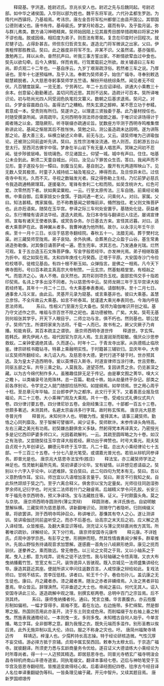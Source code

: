 <!-- { "loadSidebar": true } -->
　　释窥基。字洪道。姓尉迟氏。京兆长安人也。尉迟之先与后魏同起。号尉迟部。如中华之诸侯国。入华则以部为姓也。魏平东将军说。六代孙孟都生罗迦。为隋代州西镇将。乃基祖焉。考讳宗。唐左金吾将军松州都督江由县开国公。其鄂国公德则诸父也。唐书有传。基母裴氏。梦掌月轮吞之。寤而有孕。及乎盈月诞。弥与群儿弗类。数方诵习神晤精爽。奘师始因陌上见其眉秀目朗举措疏略曰将家之种不谬也哉。脱或因缘。相扣度为弟子。则吾法有寄矣。复念在印度时计回程次。就尼犍子边。占得卦甚吉。师但东归哲资生矣。遂造北门将军微讽之出家。父曰。伊类粗悍那胜教诏。奘曰。此之器度非将军不生。非某不识。父虽然诺。基亦强拒。激勉再三。拜以从命。奋然抗声曰。听我三事方誓出家。不断情欲荤血过中食也。奘先以欲勾牵。后今入佛智。佯而肯焉。行驾累载前之所欲。故关辅语曰三车和尚。即贞观二十二年也。一基自序云。九岁丁艰渐疏浮俗。若然者三车之说。乃厚诬也。至年十七遂预缁林。及乎入法。奉敕为奘师弟子。始住广福寺。寻奉别敕选聪慧颖脱者。入大慈恩寺躬事奘师学五竺语。解纷开结统综条然。闻见者无不叹伏。凡百犍度跋渠。一览无差。宁劳再忆。年二十五应诏译经。讲通大小乘教三十余本。创意留心勤勤著述。盖切问而近思。其则不远矣。造疏计可百本。奘所译唯识论。初与昉尚光四人同受润色执笔捡文纂义。数朝之后基求退焉。奘问之。对曰。夕梦金容晨趋白马。虽得法门之糟粕。然失玄源之醇粹。某不愿立功于参糅。若意成一本。受责则有所归。奘遂许之。以理遣三贤独委于基。此乃量材授任也。时随受撰录所闻。讲周疏毕。无何西明寺测法师亦俊朗之器。于唯识论讲场得计于阍者赂之以金。潜隐厥形。听寻联缀亦疏通论旨。犹数座方毕测于西明寺鸣椎集僧称讲此论。基闻之惭居其后不胜怅怏。奘勉之曰。测公虽造疏未达因明。遂为讲陈那之论。基大善三支。纵横立破述义命章。前无与比。又云。请奘师唯为己讲瑜伽论。还被测公同前盗听先讲。奘曰。五性宗法唯汝流通。他人则否。后躬游五台山登太行。至西河古佛宇中宿。梦身在半山岩下有无量人唱苦声。冥昧之间初不忍闻。徙步陟彼层峰。皆琉璃色。尽见诸国土。仰望一城。城中有声曰。住住。咄基公未合到此。斯须二天童自城出。问曰。汝见山下罪苦众生否。答曰。我闻声而不见形。童子遂投与剑一镡曰。剖腹当见矣。基自剖之。腹开有光两道晖映山下。见无数人受其极苦。时童子入城持纸二轴及笔投之。捧得而去。及旦惊异未已。过信夜寺中有光。久而不灭。寻视之数轴发光者。探之得弥勒上生经。乃忆前梦必慈氏令我造疏通畅厥理耳。遂援毫次。笔锋有舍利二七粒而陨。如吴含桃许大。红色可爱。次零然而下者。状如黄梁粟粒。一云。行至太原传法。三车自随。前乘经论箱帙。中乘自御。后乘家妓女仆食馔。于路间遇一老父。问乘何人。对曰。家属。父曰。知法甚精。携家属偕。恐不称教基闻之顿悔前非。翛然独往。老父则文殊菩萨也。此亦卮语矣。随奘在玉华宫。参译之际三车何处安置乎。基随处化徒。获益者众。东行博陵有请讲法华经。遂造大疏焉。及归本寺恒与翻译旧人往还。屡谒宣律师。宣每有诸天王使者执事。或冥告杂务。尔日基去方来。宣怪其迟暮。对曰。适者大乘菩萨在此。善神翼从者多。我曹神通为他所制。故尔。以永淳元年壬午示疾。至十一月十三日。长往于慈恩寺翻经院。春秋五十一。法腊无闻。葬于樊村北渠。祔三藏奘师茔陇焉。弟子哀恸。余外执绋。会葬黑白之众盈于山谷。基生常勇进造弥勒像。对其像日诵菩萨戒一遍。愿生兜率。求其志也。乃发通身光瑞。烂然可观。复于五台造玉石文殊菩萨像。写金字般若经毕。亦发神光焉。弟子相继取基为折中。视之如奘在焉。太和四年庚戌七月癸酉。迁塔于平原。大安国寺沙门令俭检校塔亭。徙棺见基齿。有四十根不断玉如。众弹指言。是佛之一相焉。凡今天下佛寺图形。号曰百本疏主真高宗大帝制赞。一云玄宗。然基魁梧堂堂。有桓赳之气。而慈济之心。诲人不倦。自天然也。其符彩则项负玉枕。面部宏伟交手十指若印契焉。名讳上字多出没不同者。为以慈恩传中云。奘师龙朔三年于玉华宫译大般若经终笔。其年十一月二十二日。令大乘基奉表奏闻。请御制序。至十二月七日。通事舍人冯义宣。由此云。灵基开元录为窥基。或言乘基非也。彼曰大乘基。盖慧立彦悰。不全斥故云大乘基。如言不听泰耳。犹谨遣大乘光奉表同也。今海内呼慈恩法师焉。
　　系曰。性相义门至唐方见大备也。奘师为瑜伽唯识开创之祖。基乃守文述作之宗。唯祖与宗百世不除之祀也。盖功德被物。广矣。大矣。奘苟无基则何祖张其学乎。开天下人眼目乎。二师立功与言。俱不朽也。然则基也。鄂公犹子。奘师门生。所谓将家来为法将。千载一人而已。故书有之。厥父灾厥子乃肯播。矧能肯获。其百本疏主之谓欤。
唐京师西明寺道世传
　　释道世。字玄恽。姓韩氏。厥先伊阙人也。祖代因官为京兆人焉。生且渥润渐而聪敏。俄厌众沙思参救蚁。二亲钟爱遏绝其请。久而遂心。时年十二。于青龙寺出家。从执德瓶止临欣鉴。律宗研核书籍钻寻。特慕上乘融明实性。于时籍甚三辅钦归。显庆年中。大帝以玄奘师所翻经论。未几诏入内。及慈恩寺大德。更代行道不替于时。世亦预其选。及为皇太子造西明寺。爰以英博召入斯寺。时道宣律师当涂行律。世且旁敷。同驱五部之车。共导三乘之轨。人莫我及。道望芬然。复因讲贯之余。仍览甚深之藏。以为古今绵代制作多人。虽雅趣佳辞无足于传记。由是搴文囿之菁华。嗅大义之瞻卜。以类编录号法苑珠林。总一百篇。勒成十帙。始从劫量终乎杂记。部类之前各序别论。令学览之人就门随部捡括所知。如提纲焉。如举领焉。世之用心周乎十稔。至总章元年毕轴。兰台郎李俨为之都序。此文行于天下。又着善恶业报及信福论。共二十三卷。大小乘禅门观及大乘观。共十一卷。受戒仪式礼佛仪式共六卷。四分律讨要五卷。四分律尼钞五卷。金刚经集注三卷。十部都一百五十三卷。世颇多著述。未测其终。名避太宗庙讳多行字耳。故时称玄恽焉。
唐京兆大慈恩寺普光传
　　释普光。未知何许人也。明敏为性。爰择其木。请事三藏奘师。勤恪之心同列靡及。至于智解可譬循环。闻少证多。奘师默许。末参传译头角特高。左右三藏之美光有功焉。初奘嫌古翻俱舍义多缺。然躬得梵本再译真文。乃密授光多是记忆西印萨婆多师口义。光因着疏解判。一云。其疏至圆晖略之为十卷。如汉之有沲欤。又尝随奘往玉华宫译大般若经。厥功出乎禆赞也。时号大乘光。观夫奘自贞观十九年创译记。麟德元年终于玉华宫。凡二十载。总出大小乘经律论七十五部。一千三百三十五卷。十分七八是光笔受。或谓嘉光普光也。若验从辩机同参译务。即普光是也。
唐京兆大慈恩寺法宝传(胜庄)
　　释法宝。亦三藏奘师学法之神足也。性灵敏利最所先焉。奘初译婆沙论毕。宝有疑情。以非想见惑请益之。奘别以十六字入乎论中。以遮难辞。宝白奘曰。此二句四句为梵本有无。奘曰。吾以义意酌情作耳。宝曰。师岂宜以凡语增加圣言量乎。奘曰。斯言不行我知之矣。自此炰烋颉颃于奘之门。至乎六离合释义。俱舍宗以宝为定量矣。光师往往同迦湿弥罗余师礼记衍字也。时光宝二法师若什门之融睿焉。后越精义学令问孔胶。长安三年于福先寺京西明寺。预义净译场。宝与法藏胜庄等。证义。于时颇露头角。莫之与京欤。
唐京师西明寺圆测传(薄尘灵辩)
　　释圆测者。未详氏族也。自幼明敏慧解纵横。三藏奘师为慈恩基师。讲新翻唯识论。测赂守门者隐听。归则缉缀义章。将欲罢讲。测于西明寺鸣钟召众。称讲唯识。基慊其有夺人之心。遂让测讲训。奘讲瑜伽还同前盗听受之。而亦不后基也。诒高宗之末天后之初。应义解之选入译经馆。众皆推挹。及翻大乘显识等经。测充证义与薄尘灵辩嘉尚攸方其驾。所著唯识疏钞。详解经论。天下分行焉。
唐京师安国寺元康传
　　释元康。不详姓氏。贞观中游学京邑。有彭亨之誉。形拥肿而短。然其性情酋勇闻少解多。群辈推许。先居山野恒务持诵观音求加慧解。遂感鹿一首角分八岐厥形绝异。康见之抚而驯伏。遂豢养之。乘而致远。曾无倦色。以三论之文荷之于背。又以小轴系之于尾。曳入上都。意为戏弄。说有之徒不达空性。我与轻轴碾之令悟真理。又衣大布曳纳播戴竹笠。笠宽丈有二尺。装饰诡异人皆骇观。既入京城见一法师盛集讲经化导。康造其筵近其座。便就所讲义申问往返数百言。人咸惊康之辩给如此。复戏法师曰。甘桃不结实。苦李压低枝。讲者曰。轮王千个子。巷伯勿孙儿。盖讥康之无生徒也。康曰。丹之藏者赤。漆之藏者黑。随汝之赤者非纁绛焉。入汝之黑者非铅墨焉。举众皆云。辞理涣然。可非垂迹之大士也。帝闻之喜曰。何代无其人。诏入安国寺讲此三论。遂造疏解中观之理。别撰玄枢两卷。总明中百门之宗旨焉。后不测其终。
　　系曰。康师曳纳播者何。通曰。梵言立播。华言裹腹衣。亦云抱腹形制如偏袒。一幅才穿得手。肩袖不宽。着在左边。右边施带。多贮绵絮。然是御寒之服。热国则否用此亦圣开。流于东土则变成色帛。而削幅缀于左右袖上垂之制曳。然旌表我通赡经论。一本则曳一支。多则多曳。未知稽古自何人始乎。今单言播。略立字耳。全非御寒之意。翻为我慢之衣。既失元端而多滥作。别形圣教以俟后贤。此外无施异制以乱大伦。诗曰。服之不称身之灾也。吁。
唐简州福聚寺靖迈传
　　释靖迈。梓潼人也。少孺矜持长高志操。特于经论研核造微。气性沉厚不妄交结。游必择方抵于京辅。贞观中属玄奘西回。敕奉为太穆太后。于京造广福寺。就彼翻译。所须吏力悉与玄龄商量务令优给。遂召证义大德谙练大小乘经论为时所尊尚者。得一十一人迈预其精选。即居慈恩寺也。同普光寺栖玄广福寺明浚会昌寺辩机终南山丰德寺道宣。同执笔缀文。翻译本事经七卷。迈后与神昉笔受于玉华宫及慈恩寺翻经院。皆推适变故得经心矣。后着译经图纪四卷。铨序古今经目译人名位单译重翻疑伪等科。一皆条理见编于藏。开元中智升。又续其题目焉。
唐新罗国顺璟传

